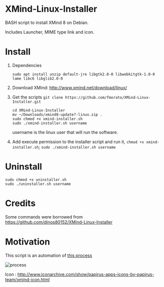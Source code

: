 # XMind-Linux-Installer

BASH script to install XMind 8 on Debian.

Includes Launcher, MIME type link and icon.

# Install

1.  Dependencies

        sudo apt install unzip default-jre libgtk2.0-0 libwebkitgtk-1.0-0 lame libc6 libglib2.0-0

2.  Download XMind: http://www.xmind.net/download/linux/

3.  Get the scripts `git clone https://github.com/fmorato/XMind-Linux-Installer.git`

        cd XMind-Linux-Installer
        mv ~/Downloads/xmind8-update?-linux.zip .
        sudo chmod +x xmind-installer.sh
        sudo ./xmind-installer.sh username

    username is the linux user that will run the software.

4.  Add execute permission to the installer script and run it,
    `chmod +x xmind-installer.sh`; `sudo ./xmind-installer.sh username`

# Uninstall

    sudo chmod +x uninstaller.sh
    sudo ./uninstaller.sh username

# Credits

Some commands were borrowed from https://github.com/dinos80152/XMind-Linux-Installer

# Motivation

This script is an automation of [this process](http://www.xmind.net/m/PuDC)

![process](https://xmindshare.s3.amazonaws.com/preview/PuDC-FwEzHqO-77495.png)

Icon : http://www.iconarchive.com/show/papirus-apps-icons-by-papirus-team/xmind-icon.html
